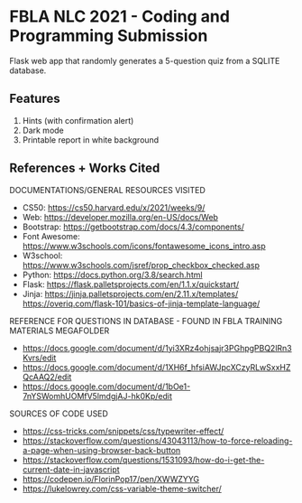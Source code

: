 # FBLA NLC 2021 - Coding and Programming Submission
Flask web app that randomly generates a 5-question quiz from a SQLITE database.

## Features
1. Hints (with confirmation alert)
2. Dark mode
3. Printable report in white background

## References + Works Cited
DOCUMENTATIONS/GENERAL RESOURCES VISITED
- CS50: https://cs50.harvard.edu/x/2021/weeks/9/
- Web: https://developer.mozilla.org/en-US/docs/Web
- Bootstrap: https://getbootstrap.com/docs/4.3/components/
- Font Awesome: https://www.w3schools.com/icons/fontawesome_icons_intro.asp
- W3school: https://www.w3schools.com/jsref/prop_checkbox_checked.asp
- Python: https://docs.python.org/3.8/search.html
- Flask: https://flask.palletsprojects.com/en/1.1.x/quickstart/
- Jinja: https://jinja.palletsprojects.com/en/2.11.x/templates/
https://overiq.com/flask-101/basics-of-jinja-template-language/

REFERENCE FOR QUESTIONS IN DATABASE - FOUND IN FBLA TRAINING MATERIALS MEGAFOLDER
- https://docs.google.com/document/d/1yi3XRz4ohjsajr3PGhpgPBQ2lRn3Kvrs/edit
- https://docs.google.com/document/d/1XH6f_hfsiAWJpcXCzyRLwSxxHZQcAAQ2/edit
- https://docs.google.com/document/d/1bOe1-7nYSWomhUOMfV5lmdgjAJ-hk0Kp/edit

SOURCES OF CODE USED
- https://css-tricks.com/snippets/css/typewriter-effect/
- https://stackoverflow.com/questions/43043113/how-to-force-reloading-a-page-when-using-browser-back-button
- https://stackoverflow.com/questions/1531093/how-do-i-get-the-current-date-in-javascript
- https://codepen.io/FlorinPop17/pen/XWWZYYG
- https://lukelowrey.com/css-variable-theme-switcher/
